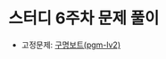 # 스터디 6주차 문제 풀이

- 고정문제: [구명보트(pgm-lv2)](https://school.programmers.co.kr/learn/courses/30/lessons/42885)
